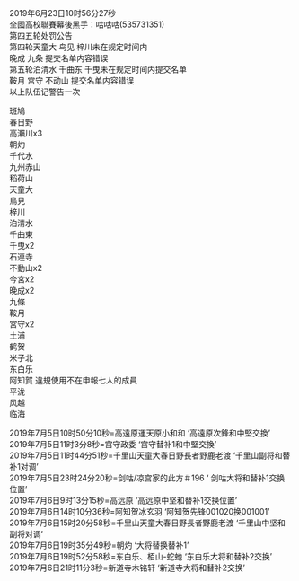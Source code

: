 2019年6月23日10时56分27秒  
全國高校聯賽幕後黑手：咕咕咕(535731351)  
第四五轮处罚公告  
第四轮天童大 鸟见 梓川未在规定时间内  
晚成 九条 提交名单内容错误  
第五轮泊清水 千曲东 千曳未在规定时间内提交名单  
鞍月 宫守 不动山 提交名单内容错误  
以上队伍记警告一次  

斑鳩  
春日野  
高瀨川x3  
朝灼  
千代水  
九州赤山  
稻荷山  
天童大  
鳥見  
梓川  
泊清水  
千曲東  
千曳x2  
石連寺  
不動山x2  
今宮x2  
晚成x2  
九條  
鞍月  
宮守x2  
土浦  
鹤贺  
米子北  
东白乐  
阿知賀  違規使用不在申報七人的成員  
平泷  
风越  
临海

2019年7月5日10时50分10秒=高遠原運天原小和和 ‘高遠原次鋒和中堅交換’  
2019年7月5日11时3分8秒=宫守政委 ‘宫守替补1和中堅交換’  
2019年7月5日11时44分51秒=千里山天童大春日野長者野鹿老渡 ‘千里山副将和替补1对调’  
2019年7月5日23时24分20秒=剑咕/凉宫家的此方＃196 ‘ 剑咕大将和替补1交换位置’  
2019年7月6日9时13分15秒=高远原 ‘高远原中坚和替补1交换位置’  
2019年7月6日14时10分36秒=阿知贺冰玄羽 ‘阿知贺先锋001020换001001’  
2019年7月6日15时20分58秒=千里山天童大春日野長者野鹿老渡 ‘千里山中坚和副将对调’  
2019年7月6日19时35分49秒=朝灼 ‘大将替换替补1’  
2019年7月6日19时52分58秒=东白乐、栢山-蛇虵 ‘东白乐大将和替补2交换’  
2019年7月6日21时11分3秒=新道寺木铭轩 ‘新道寺大将和替补2交换’  
